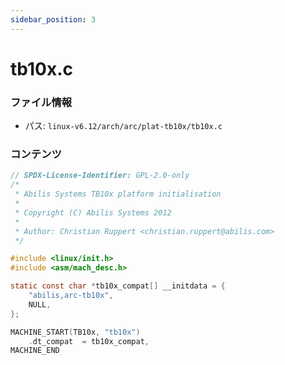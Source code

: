 ```yaml
---
sidebar_position: 3
---
```

# tb10x.c

### ファイル情報

- パス: `linux-v6.12/arch/arc/plat-tb10x/tb10x.c`

### コンテンツ

```c
// SPDX-License-Identifier: GPL-2.0-only
/*
 * Abilis Systems TB10x platform initialisation
 *
 * Copyright (C) Abilis Systems 2012
 *
 * Author: Christian Ruppert <christian.ruppert@abilis.com>
 */

#include <linux/init.h>
#include <asm/mach_desc.h>

static const char *tb10x_compat[] __initdata = {
	"abilis,arc-tb10x",
	NULL,
};

MACHINE_START(TB10x, "tb10x")
	.dt_compat	= tb10x_compat,
MACHINE_END

```
